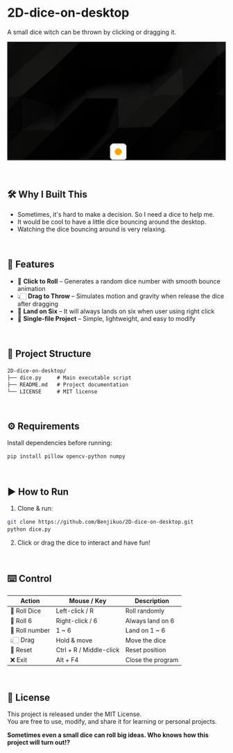 # 2D-dice-on-desktop
A small dice witch can be thrown by clicking or dragging it.  

<p>
  <img src="./image/screenshot.gif" width="600">
</p>

<br>

## 🛠️ Why I Built This
- Sometimes, it's hard to make a decision. So I need a dice to help me.
- It would be cool to have a little dice bouncing around the desktop.
- Watching the dice bouncing around is very relaxing.

<br>

## 🧩 Features
- 🎲 **Click to Roll** – Generates a random dice number with smooth bounce animation  
- 👆🏻 **Drag to Throw** – Simulates motion and gravity when release the dice after dragging 
- 🎯 **Land on Six** – It will always lands on six when user using right click
- 📄 **Single-file Project** – Simple, lightweight, and easy to modify  

<br>

## 📂 Project Structure
```
2D-dice-on-desktop/
├── dice.py     # Main executable script
├── README.md   # Project documentation
└── LICENSE     # MIT license
```

<br>

## ⚙️ Requirements
Install dependencies before running:
```bash
pip install pillow opencv-python numpy
```

<br>

## ▶️ How to Run
1. Clone & run:
```bash
git clone https://github.com/Benjikuo/2D-dice-on-desktop.git
python dice.py
```
2. Click or drag the dice to interact and have fun!  

<br>

## ⌨️ Control
| Action       | Mouse / Key             | Description       |
| ------------ | ----------------------- | ----------------- |
| 🎲 Roll Dice | Left-click / R            | Roll randomly     |
| 🎯 Roll 6    | Right-click / 6           | Always land on 6  |
| 🔢 Roll number | 1 ~ 6           | Land on 1 ~ 6  |
| 👆🏻 Drag     | Hold & move             | Move the dice     |
| 🔁 Reset     | Ctrl + R / Middle-click | Reset position    |
| ❌ Exit      | Alt + F4                | Close the program |

<br>

## 📜 License  
This project is released under the MIT License.  
You are free to use, modify, and share it for learning or personal projects.  
  
**Sometimes even a small dice can roll big ideas. Who knows how this project will turn out!?**

